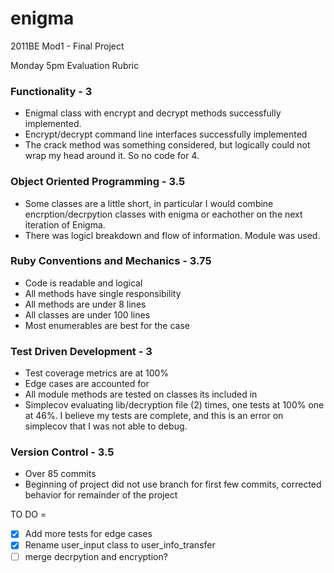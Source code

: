 # enigma
2011BE Mod1 - Final Project

Monday 5pm Evaluation Rubric

### Functionality - 3
- Enigmal class with encrypt and decrypt methods successfully implemented.
- Encrypt/decrypt command line interfaces successfully implemented
- The crack method was something considered, but logically could not wrap my head around it. So no code for 4.

### Object Oriented Programming - 3.5
- Some classes are a little short, in particular I would combine encrption/decrpytion classes with enigma or eachother on the next iteration of Enigma.
- There was logicl breakdown and flow of information. Module was used.

### Ruby Conventions and Mechanics - 3.75
- Code is readable and logical
- All methods have single responsibility
- All methods are under 8 lines
- All classes are under 100 lines
- Most enumerables are best for the case

### Test Driven Development - 3
- Test coverage metrics are at 100%
- Edge cases are accounted for
- All module methods are tested on classes its included in
- Simplecov evaluating lib/decryption file (2) times, one tests at 100% one at 46%. I believe my tests are complete, and this is an error on simplecov that I was not able to debug.

### Version Control - 3.5
- Over 85 commits
- Beginning of project did not use branch for first few commits, corrected behavior for remainder of the project

TO DO =
- [x] Add more tests for edge cases
- [x] Rename user_input class to user_info_transfer
- [ ] merge decrpytion and encryption?
